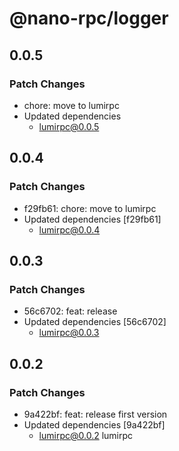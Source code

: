 # @nano-rpc/logger

## 0.0.5

### Patch Changes

- chore: move to lumirpc
- Updated dependencies
  - lumirpc@0.0.5

## 0.0.4

### Patch Changes

- f29fb61: chore: move to lumirpc
- Updated dependencies [f29fb61]
  - lumirpc@0.0.4

## 0.0.3

### Patch Changes

- 56c6702: feat: release
- Updated dependencies [56c6702]
  - lumirpc@0.0.3

## 0.0.2

### Patch Changes

- 9a422bf: feat: release first version
- Updated dependencies [9a422bf]
  - lumirpc@0.0.2
    lumirpc
